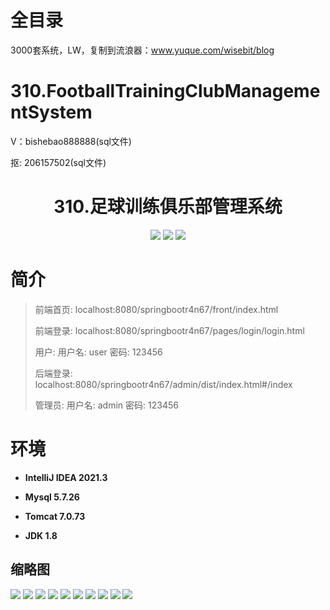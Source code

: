 # 全目录

3000套系统，LW，复制到流浪器：www.yuque.com/wisebit/blog


# 310.FootballTrainingClubManagementSystem

<p>V：bishebao888888(sql文件)</p>
<p>抠: 206157502(sql文件)</p>

<p><h1 align="center">310.足球训练俱乐部管理系统</h1></p>


<p align="center">
	<img src="https://img.shields.io/badge/jdk-1.8-orange.svg"/>
    <img src="https://img.shields.io/badge/springboot-5.x-lightgrey.svg"/>
    <img src="https://img.shields.io/badge/vue-3.x-blue.svg"/>
</p>

# 简介
>
> 
> 
> 前端首页: localhost:8080/springbootr4n67/front/index.html
>
> 前端登录: localhost:8080/springbootr4n67/pages/login/login.html
>
> 用户: 用户名: user 密码: 123456
>
> 后端登录: localhost:8080/springbootr4n67/admin/dist/index.html#/index
>
> 管理员: 用户名: admin 密码: 123456


# 环境

- <b>IntelliJ IDEA 2021.3</b>

- <b>Mysql 5.7.26</b>

- <b>Tomcat 7.0.73</b>

- <b>JDK 1.8</b>

## 缩略图

![](https://bitwise.oss-cn-heyuan.aliyuncs.com/2024/9/10/aab2e0e9-af2c-48e3-8337-11a7458f4f0c.png)
![](https://bitwise.oss-cn-heyuan.aliyuncs.com/2024/9/10/6bdee733-2197-4c2a-8db0-8e79b3025867.png)
![](https://bitwise.oss-cn-heyuan.aliyuncs.com/2024/9/10/3faf1661-070d-4691-b6ad-9726ca9b9859.png)
![](https://bitwise.oss-cn-heyuan.aliyuncs.com/2024/9/10/2467e1f8-c78d-42b6-901c-f90b1eb713cf.png)
![](https://bitwise.oss-cn-heyuan.aliyuncs.com/2024/9/10/800932e8-c602-42a2-b57e-792b03ece002.png)
![](https://bitwise.oss-cn-heyuan.aliyuncs.com/2024/9/10/04aa7bb0-46c5-4332-ae45-ad115a61d7a4.png)
![](https://bitwise.oss-cn-heyuan.aliyuncs.com/2024/9/10/48b03ada-14cf-46a6-9a89-a1fbce2db5fd.png)
![](https://bitwise.oss-cn-heyuan.aliyuncs.com/2024/9/10/3cfafdec-11b9-40b4-8ea4-d23f343c7fff.png)
![](https://bitwise.oss-cn-heyuan.aliyuncs.com/2024/9/10/6e702ca5-dddf-4f6e-8c0c-02a70dd0f12c.png)
![](https://bitwise.oss-cn-heyuan.aliyuncs.com/2024/9/10/0043d5e9-25ee-4a8e-a72b-73c345b28ccd.png)



